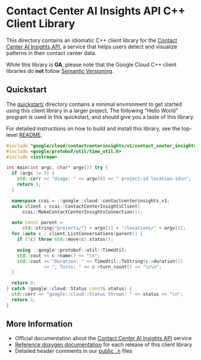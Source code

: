 # Contact Center AI Insights API C++ Client Library

This directory contains an idiomatic C++ client library for the
[Contact Center AI Insights API][cloud-service-docs], a service that helps users
detect and visualize patterns in their contact center data.

While this library is **GA**, please note that the Google Cloud C++ client libraries do **not** follow
[Semantic Versioning](https://semver.org/).

## Quickstart

The [quickstart/](quickstart/README.md) directory contains a minimal environment
to get started using this client library in a larger project. The following
"Hello World" program is used in this quickstart, and should give you a taste of
this library.

For detailed instructions on how to build and install this library, see the
top-level [README](/README.md#building-and-installing).

<!-- inject-quickstart-start -->

```cc
#include "google/cloud/contactcenterinsights/v1/contact_center_insights_client.h"
#include <google/protobuf/util/time_util.h>
#include <iostream>

int main(int argc, char* argv[]) try {
  if (argc != 3) {
    std::cerr << "Usage: " << argv[0] << " project-id location-id\n";
    return 1;
  }

  namespace ccai = ::google::cloud::contactcenterinsights_v1;
  auto client = ccai::ContactCenterInsightsClient(
      ccai::MakeContactCenterInsightsConnection());

  auto const parent =
      std::string{"projects/"} + argv[1] + "/locations/" + argv[2];
  for (auto c : client.ListConversations(parent)) {
    if (!c) throw std::move(c).status();

    using ::google::protobuf::util::TimeUtil;
    std::cout << c->name() << "\n";
    std::cout << "Duration: " << TimeUtil::ToString(c->duration())
              << "; Turns: " << c->turn_count() << "\n\n";
  }

  return 0;
} catch (google::cloud::Status const& status) {
  std::cerr << "google::cloud::Status thrown: " << status << "\n";
  return 1;
}
```

<!-- inject-quickstart-end -->

## More Information

- Official documentation about the [Contact Center AI Insights API][cloud-service-docs] service
- [Reference doxygen documentation][doxygen-link] for each release of this
  client library
- Detailed header comments in our [public `.h`][source-link] files

[cloud-service-docs]: https://cloud.google.com/contact-center/insights/docs
[doxygen-link]: https://cloud.google.com/cpp/docs/reference/contactcenterinsights/latest/
[source-link]: https://github.com/googleapis/google-cloud-cpp/tree/main/google/cloud/contactcenterinsights

